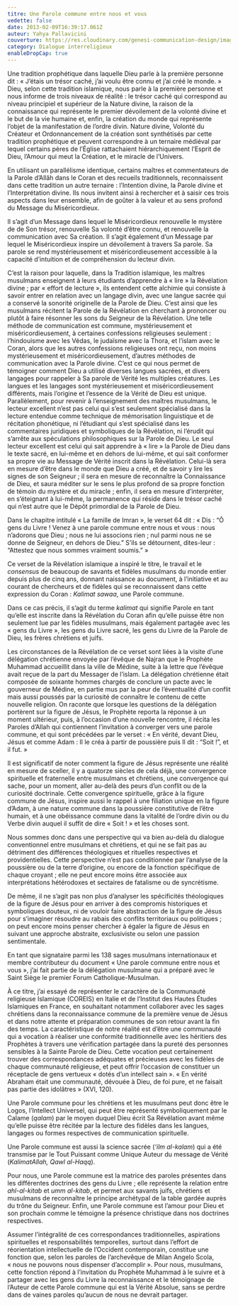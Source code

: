 ```yaml
---
titre: Une Parole commune entre nous et vous
vedette: false
date: 2013-02-09T16:39:17.061Z
auteur: Yahya Pallavicini
couverture: https://res.cloudinary.com/genesi-communication-design/image/upload/v1711644227/1128660_cjz3ef.jpg
category: Dialogue interreligieux
enableDropCap: true
---
```

Une tradition prophétique dans laquelle Dieu parle à la première personne dit&nbsp;: «&nbsp;J’étais un trésor caché, j’ai voulu être connu et j’ai créé le monde.&nbsp;» Dieu, selon cette tradition islamique, nous parle à la première personne et nous informe de trois niveaux de réalité : le trésor caché qui correspond au niveau principiel et supérieur de la Nature divine, la raison de la connaissance qui représente le premier dévoilement de la volonté divine et le but de la vie humaine et, enfin, la création du monde qui représente l’objet de la manifestation de l’ordre divin. Nature divine, Volonté du Créateur et Ordonnancement de la création sont synthétisés par cette tradition prophétique et peuvent correspondre à un ternaire médiéval par lequel certains pères de l’Église rattachaient hiérarchiquement l’Esprit de Dieu, l’Amour qui meut la Création, et le miracle de l’Univers.

En utilisant un parallélisme identique, certains maîtres et commentateurs de la Parole d’Allâh dans le Coran et des recueils traditionnels, reconnaissent dans cette tradition un autre ternaire&nbsp;: l’Intention divine, la Parole divine et l’Interprétation divine. Ils nous invitent ainsi à rechercher et à saisir ces trois aspects dans leur ensemble, afin de goûter à la valeur et au sens profond du Message du Miséricordieux.

Il s’agit d’un Message dans lequel le Miséricordieux renouvelle le mystère de de Son trésor, renouvelle Sa volonté d’être connu, et renouvelle la communication avec Sa création. Il s’agit également d’un Message par lequel le Miséricordieux inspire un dévoilement à travers Sa parole. Sa parole se rend mystérieusement et miséricordieusement accessible à la capacité d’intuition et de compréhension du lecteur divin.

C’est la raison pour laquelle, dans la Tradition islamique, les maîtres musulmans enseignent à leurs étudiants d’apprendre à «&nbsp;lire&nbsp;» la Révélation divine&nbsp;; par «&nbsp;effort de lecture&nbsp;», ils entendent cette alchimie qui consiste à savoir entrer en relation avec un langage divin, avec une langue sacrée qui a conservé la sonorité originelle de la Parole de Dieu. C’est ainsi que les musulmans récitent la Parole de la Révélation en cherchant à prononcer ou plutôt à faire résonner les sons du Seigneur de la Révélation. Une telle méthode de communication est commune, mystérieusement et miséricordieusement, à certaines confessions religieuses seulement&nbsp;: l’hindouisme avec les Védas, le judaïsme avec la Thora, et l’islam avec le Coran, alors que les autres confessions religieuses ont reçu, non moins mystérieusement et miséricordieusement, d’autres méthodes de communication avec la Parole divine. C’est ce qui nous permet de témoigner comment Dieu a utilisé diverses langues sacrées, et divers langages pour rappeler à Sa parole de Vérité les multiples créatures. Les langues et les langages sont mystérieusement et miséricordieusement différents, mais l’origine et l’essence de la Vérité de Dieu est unique. Parallèlement, pour revenir à l’enseignement des maîtres musulmans, le lecteur excellent n’est pas celui qui s’est seulement spécialisé dans la lecture entendue comme technique de mémorisation linguistique et de récitation phonétique, ni l’étudiant qui s’est spécialisé dans les commentaires juridiques et symboliques de la Révélation, ni l’érudit qui s’arrête aux spéculations philosophiques sur la Parole de Dieu. Le seul lecteur excellent est celui qui sait apprendre à «&nbsp;lire&nbsp;» la Parole de Dieu dans le texte sacré, en lui-même et en dehors de lui-même, et qui sait conformer sa propre vie au Message de Vérité inscrit dans la Révélation. Celui-là sera en mesure d’être dans le monde que Dieu a créé, et de savoir y lire les signes de son Seigneur&nbsp;; il sera en mesure de reconnaître la Connaissance de Dieu, et saura méditer sur le sens le plus profond de sa propre fonction de témoin du mystère et du miracle&nbsp;; enfin, il sera en mesure d’interpréter, en s’éteignant à lui-même, la permanence qui réside dans le trésor caché qui n’est autre que le Dépôt primordial de la Parole de Dieu.

Dans le chapitre intitulé «&nbsp;La famille de Imran&nbsp;», le verset 64 dit : «&nbsp;Dis&nbsp;: “Ô gens du Livre&nbsp;! Venez à une parole commune entre nous et vous : nous n’adorons que Dieu&nbsp;; nous ne lui associons rien ; nul parmi nous ne se donne de Seigneur, en dehors de Dieu.” S’ils se détournent, dites-leur&nbsp;: “Attestez que nous sommes vraiment soumis.”&nbsp;»

Ce verset de la Révélation islamique a inspiré le titre, le travail et le *consensus* de beaucoup de savants et fidèles musulmans du monde entier depuis plus de cinq ans, donnant naissance au document, à l’initiative et au courant de chercheurs et de fidèles qui se reconnaissent dans cette expression du Coran&nbsp;: *Kalimat sawaa*, une Parole commune.

Dans ce cas précis, il s’agit du terme *kalimat* qui signifie Parole en tant qu’elle est inscrite dans la Révélation du Coran afin qu’elle puisse être non seulement lue par les fidèles musulmans, mais également partagée avec les «&nbsp;gens du Livre&nbsp;», les gens du Livre sacré, les gens du Livre de la Parole de Dieu, les frères chrétiens et juifs.

Les circonstances de la Révélation de ce verset sont liées à la visite d’une délégation chrétienne envoyée par l’évêque de Najran que le Prophète Muhammad accueillit dans la ville de Médine, suite à la lettre que l’évêque avait reçue de la part du Messager de l’islam. La délégation chrétienne était composée de soixante hommes chargés de conclure un pacte avec le gouverneur de Médine, en partie mus par la peur de l’éventualité d’un conflit mais aussi poussés par la curiosité de connaître le contenu de cette nouvelle religion. On raconte que lorsque les questions de la délégation portèrent sur la figure de Jésus, le Prophète reporta la réponse à un moment ultérieur, puis, à l’occasion d’une nouvelle rencontre, il récita les Paroles d’Allah qui contiennent l’invitation à converger vers une parole commune, et qui sont précédées par le verset&nbsp;: «&nbsp;En vérité, devant Dieu, Jésus et comme Adam&nbsp;: Il le créa à partir de poussière puis Il dit&nbsp;: “Soit&nbsp;!”, et il fut.&nbsp;»

Il est significatif de noter comment la figure de Jésus représente une réalité en mesure de sceller, il y a quatorze siècles de cela déjà, une convergence spirituelle et fraternelle entre musulmans et chrétiens, une convergence qui sache, pour un moment, aller au-delà des peurs d’un conflit ou de la curiosité doctrinale.
Cette convergence spirituelle, grâce à la figure commune de Jésus, inspire aussi le rappel à une filiation unique en la figure d’Adam, à une nature commune dans la poussière constitutive de l’être humain, et à une obéissance commune dans la vitalité de l’ordre divin ou du Verbe divin auquel il suffit de dire «&nbsp;Soit&nbsp;!&nbsp;» et les choses sont.

Nous sommes donc dans une perspective qui va bien au-delà du dialogue conventionnel entre musulmans et chrétiens, et qui ne se fait pas au détriment des différences théologiques et rituelles respectives et providentielles. Cette perspective n’est pas conditionnée par l’analyse de la poussière ou de la terre d’origine, ou encore de la fonction spécifique de chaque croyant&nbsp;; elle ne peut encore moins être associée aux interprétations hétérodoxes et sectaires de fatalisme ou de syncrétisme.

De même, il ne s’agit pas non plus d’analyser les spécificités théologiques de la figure de Jésus pour en arriver à des compromis historiques et symboliques douteux, ni de vouloir faire abstraction de la figure de Jésus pour s’imaginer résoudre au rabais des conflits territoriaux ou politiques&nbsp;; on peut encore moins penser chercher à égaler la figure de Jésus en suivant une approche abstraite, exclusiviste ou selon une passion sentimentale.

En tant que signataire parmi les 138 sages musulmans internationaux et membre contributeur du document «&nbsp;Une parole commune entre nous et vous&nbsp;», j’ai fait partie de la délégation musulmane qui a préparé avec le Saint Siège le premier Forum Catholique-Musulman.

À ce titre, j’ai essayé de représenter le caractère de la Communauté religieuse Islamique (COREIS) en Italie et de l’Institut des Hautes Études Islamiques en France, en souhaitant notamment collaborer avec les sages chrétiens dans la reconnaissance commune de la première venue de Jésus et dans notre attente et préparation communes de son retour avant la fin des temps. La caractéristique de notre réalité est d’être une communauté qui a vocation à réaliser une conformité traditionnelle avec les héritiers des Prophètes à travers une vérification partagée dans la pureté des personnes sensibles à la Sainte Parole de Dieu. Cette vocation peut certainement trouver des correspondances adéquates et précieuses avec les fidèles de chaque communauté religieuse, et peut offrir l’occasion de constituer un réceptacle de gens vertueux «&nbsp;dotés d’un intellect sain&nbsp;». «&nbsp;En vérité Abraham était une communauté, dévouée à Dieu, de foi pure, et ne faisait pas partie des idolâtres&nbsp;» (XVI, 120).

Une Parole commune pour les chrétiens et les musulmans peut donc être le Logos, l’Intellect Universel, qui peut être représenté symboliquement par le Calame (*qalam*) par le moyen duquel Dieu écrit Sa Révélation avant même qu’elle puisse être récitée par la lecture des fidèles dans les langues, langages ou formes respectives de communication spirituelle.

Une Parole commune est aussi la science sacrée (*‘ilm al-kalam*) qui a été transmise par le Tout Puissant comme Unique Auteur du message de Vérité (*KalimatAllah, Qawl al-Haqq*).

Pour nous, une Parole commune est la matrice des paroles présentes dans les différentes doctrines des gens du Livre ; elle représente la relation entre *ahl-al-kitab* et *umm al-kitab*, et permet aux savants juifs, chrétiens et musulmans de reconnaître le principe archétypal de la table gardée auprès du trône du Seigneur.
Enfin, une Parole commune est l’amour pour Dieu et son prochain comme le témoigne la présence christique dans nos doctrines respectives.

Assumer l’intégralité de ces correspondances traditionnelles, aspirations spirituelles et responsabilités temporelles, surtout dans l’effort de réorientation intellectuelle de l’Occident contemporain, constitue une fonction que, selon les paroles de l’archevêque de Milan Angelo Scola, «&nbsp;nous ne pouvons nous dispenser d’accomplir&nbsp;». Pour nous, musulmans, cette fonction répond à l’invitation du Prophète Muhammad à le suivre et à partager avec les gens du Livre la reconnaissance et le témoignage de l’Auteur de cette Parole commune qui est la Vérité Absolue, sans se perdre dans de vaines paroles qu’aucun de nous ne devrait partager.